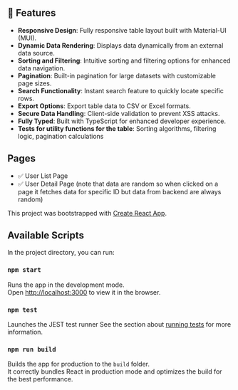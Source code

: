
## 🚀 Features
- **Responsive Design**: Fully responsive table layout built with Material-UI (MUI).
- **Dynamic Data Rendering**: Displays data dynamically from an external data source.
- **Sorting and Filtering**: Intuitive sorting and filtering options for enhanced data navigation.
- **Pagination**: Built-in pagination for large datasets with customizable page sizes.
- **Search Functionality**: Instant search feature to quickly locate specific rows.
- **Export Options**: Export table data to CSV or Excel formats.
- **Secure Data Handling**: Client-side validation to prevent XSS attacks.
- **Fully Typed**: Built with TypeScript for enhanced developer experience.
- **Tests for utility functions for the table**: Sorting algorithms, filtering logic, pagination calculations


## Pages
- ✅ User List Page
- ✅ User Detail Page (note that data are random so when clicked on a page it fetches data for specific ID but data from backend are always random)



This project was bootstrapped with [Create React App](https://github.com/facebook/create-react-app).

## Available Scripts

In the project directory, you can run:

### `npm start`

Runs the app in the development mode.\
Open [http://localhost:3000](http://localhost:3000) to view it in the browser.

### `npm test`

Launches the JEST test runner
See the section about [running tests](https://facebook.github.io/create-react-app/docs/running-tests) for more information.

### `npm run build`

Builds the app for production to the `build` folder.\
It correctly bundles React in production mode and optimizes the build for the best performance.
